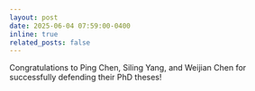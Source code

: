 ```yaml
---
layout: post
date: 2025-06-04 07:59:00-0400
inline: true
related_posts: false
---
```


Congratulations to Ping Chen, Siling Yang, and Weijian Chen for successfully defending their PhD theses!